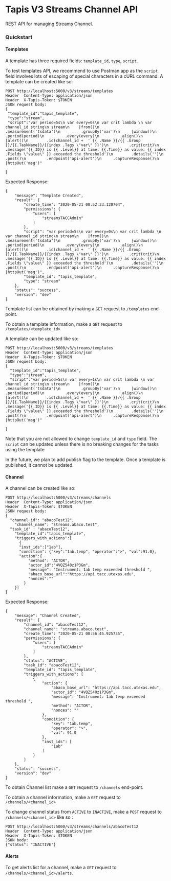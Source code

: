 # Tapis V3 Streams Channel API
REST API for managing Streams Channel.

### Quickstart

#### Templates
 A template has three required fields: `template_id`, `type`, `script`.

To test templates API, we recommend to use Postman app as the `script` field involves lots of escaping of special characters in a cURL command.
 A template can be created like so:

 ```
POST http://localhost:5000/v3/streams/templates
Header  Content-Type: application/json
Header  X-Tapis-Token: $TOKEN
JSON request body:
{   
  "template_id":"tapis_template",
  "type":"stream",
  "script":"var period=5s\n var every=0s\n var crit lambda \n var channel_id string\n stream\n    |from()\n        .measurement('tsdata')\n         .groupBy('var')\n     |window()\n        .period(period)\n         .every(every)\n         .align()\n     |alert()\n        .id(channel_id +  ' {{ .Name }}/{{ .Group }}/{{.TaskName}}/{{index .Tags \"var\" }}')\n         .crit(crit)\n         .message('{{.ID}} is {{ .Level}} at time: {{.Time}} as value: {{ index .Fields \"value\" }} exceeded the threshold')\n        .details('')\n         .post()\n         .endpoint('api-alert')\n     .captureResponse()\n    |httpOut('msg')"

}

```

Expected Response:

```
{
    "message": "Template Created",
    "result": {
        "create_time": "2020-05-21 00:52:33.120704",
        "permissions": {
            "users": [
                "streamsTACCAdmin"
            ]
        },
        "script": "var period=5s\n var every=0s\n var crit lambda \n var channel_id string\n stream\n    |from()\n        .measurement('tsdata')\n         .groupBy('var')\n     |window()\n        .period(period)\n         .every(every)\n         .align()\n     |alert()\n        .id(channel_id +  ' {{ .Name }}/{{ .Group }}/{{.TaskName}}/{{index .Tags \"var\" }}')\n         .crit(crit)\n         .message('{{.ID}} is {{ .Level}} at time: {{.Time}} as value: {{ index .Fields \"value\" }} exceeded the threshold')\n        .details('')\n         .post()\n         .endpoint('api-alert')\n     .captureResponse()\n    |httpOut('msg')",
        "template_id": "tapis_template",
        "type": "stream"
    },
    "status": "success",
    "version": "dev"
}

```
Template list can be obtained by making a `GET` request to `/templates` end-point.

To obtain a template information, make a `GET` request to `/templates/<template_id>`

A template can be updated like so:

```
POST http://localhost:5000/v3/streams/templates
Header  Content-Type: application/json
Header  X-Tapis-Token: $TOKEN
JSON request body:
{   
  "template_id":"tapis_template",
  "type":"stream",
  "script":"var period=5s\n var every=1s\n var crit lambda \n var channel_id string\n stream\n    |from()\n        .measurement('tsdata')\n         .groupBy('var')\n     |window()\n        .period(period)\n         .every(every)\n         .align()\n     |alert()\n        .id(channel_id +  ' {{ .Name }}/{{ .Group }}/{{.TaskName}}/{{index .Tags \"var\" }}')\n         .crit(crit)\n         .message('{{.ID}} is {{ .Level}} at time: {{.Time}} as value: {{ index .Fields \"value\" }} exceeded the threshold')\n        .details('')\n         .post()\n         .endpoint('api-alert')\n     .captureResponse()\n    |httpOut('msg')"

}

```
Note that you are not allowed to change `template_id` and `type` field. The `script` can be updated unless there is no breaking changes for the tasks using the template

In the future, we plan to add publish flag to the template. Once a template is published, it cannot be updated.

#### Channel
A channel can be created like so:

```
POST http://localhost:5000/v3/streams/channels
Header  Content-Type: application/json
Header  X-Tapis-Token: $TOKEN
JSON request body:
{  
  "channel_id": "abacoTest12",
    "channel_name": "streams.abaco.test",
  "task_id" : "abacoTest12",
    "template_id":"tapis_template",
    "triggers_with_actions":[
      {
      "inst_ids":["1ab"],
      "condition": {"key":"1ab.temp", "operator":">", "val":91.0},
      "action":{
          "method": "ACTOR",
          "actor_id":"4VQZ540z1P3Gm",
          "message": "Instrument: 1ab temp exceeded threshold ",
          "abaco_base_url":"https://api.tacc.utexas.edu",
          "nonces":""
        }
    }]
}

```
Expected Response:

```
{
    "message": "Channel Created",
    "result": {
        "channel_id": "abacoTest12",
        "channel_name": "streams.abaco.test",
        "create_time": "2020-05-21 00:56:45.925735",
        "permissions": {
            "users": [
                "streamsTACCAdmin"
            ]
        },
        "status": "ACTIVE",
        "task_id": "abacoTest12",
        "template_id": "tapis_template",
        "triggers_with_actions": [
            {
                "action": {
                    "abaco_base_url": "https://api.tacc.utexas.edu",
                    "actor_id": "4VQZ540z1P3Gm",
                    "message": "Instrument: 1ab temp exceeded threshold ",
                    "method": "ACTOR",
                    "nonces": ""
                },
                "condition": {
                    "key": "1ab.temp",
                    "operator": ">",
                    "val": 91.0
                },
                "inst_ids": [
                    "1ab"
                ]
            }
        ]
    },
    "status": "success",
    "version": "dev"
}

```

To obtain Channel list make a `GET` request to `/channels` end-point.

To obtain a channel information, make a `GET` request to `/channels/<channel_id>`

To change channel status from `ACTIVE` to `INACTIVE`, make a `POST` request to `/channels/<channel_id>` like so :

```
POST http://localhost:5000/v3/streams/channels/abacoTest12
Header  Content-Type: application/json
Header  X-Tapis-Token: $TOKEN
JSON body:
{"status": "INACTIVE"}

```

#### Alerts

To get alerts list for a channel, make a `GET` request to `/channels/<channel_id>/alerts`.

